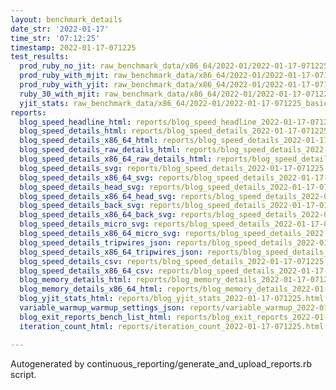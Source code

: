 ```yaml
---
layout: benchmark_details
date_str: '2022-01-17'
time_str: '07:12:25'
timestamp: 2022-01-17-071225
test_results:
  prod_ruby_no_jit: raw_benchmark_data/x86_64/2022-01/2022-01-17-071225_basic_benchmark_prod_ruby_no_jit.json
  prod_ruby_with_mjit: raw_benchmark_data/x86_64/2022-01/2022-01-17-071225_basic_benchmark_prod_ruby_with_mjit.json
  prod_ruby_with_yjit: raw_benchmark_data/x86_64/2022-01/2022-01-17-071225_basic_benchmark_prod_ruby_with_yjit.json
  ruby_30_with_mjit: raw_benchmark_data/x86_64/2022-01/2022-01-17-071225_basic_benchmark_ruby_30_with_mjit.json
  yjit_stats: raw_benchmark_data/x86_64/2022-01/2022-01-17-071225_basic_benchmark_yjit_stats.json
reports:
  blog_speed_headline_html: reports/blog_speed_headline_2022-01-17-071225.html
  blog_speed_details_html: reports/blog_speed_details_2022-01-17-071225.html
  blog_speed_details_x86_64_html: reports/blog_speed_details_2022-01-17-071225.x86_64.html
  blog_speed_details_raw_details_html: reports/blog_speed_details_2022-01-17-071225.raw_details.html
  blog_speed_details_x86_64_raw_details_html: reports/blog_speed_details_2022-01-17-071225.x86_64.raw_details.html
  blog_speed_details_svg: reports/blog_speed_details_2022-01-17-071225.svg
  blog_speed_details_x86_64_svg: reports/blog_speed_details_2022-01-17-071225.x86_64.svg
  blog_speed_details_head_svg: reports/blog_speed_details_2022-01-17-071225.head.svg
  blog_speed_details_x86_64_head_svg: reports/blog_speed_details_2022-01-17-071225.x86_64.head.svg
  blog_speed_details_back_svg: reports/blog_speed_details_2022-01-17-071225.back.svg
  blog_speed_details_x86_64_back_svg: reports/blog_speed_details_2022-01-17-071225.x86_64.back.svg
  blog_speed_details_micro_svg: reports/blog_speed_details_2022-01-17-071225.micro.svg
  blog_speed_details_x86_64_micro_svg: reports/blog_speed_details_2022-01-17-071225.x86_64.micro.svg
  blog_speed_details_tripwires_json: reports/blog_speed_details_2022-01-17-071225.tripwires.json
  blog_speed_details_x86_64_tripwires_json: reports/blog_speed_details_2022-01-17-071225.x86_64.tripwires.json
  blog_speed_details_csv: reports/blog_speed_details_2022-01-17-071225.csv
  blog_speed_details_x86_64_csv: reports/blog_speed_details_2022-01-17-071225.x86_64.csv
  blog_memory_details_html: reports/blog_memory_details_2022-01-17-071225.html
  blog_memory_details_x86_64_html: reports/blog_memory_details_2022-01-17-071225.x86_64.html
  blog_yjit_stats_html: reports/blog_yjit_stats_2022-01-17-071225.html
  variable_warmup_warmup_settings_json: reports/variable_warmup_2022-01-17-071225.warmup_settings.json
  blog_exit_reports_bench_list_html: reports/blog_exit_reports_2022-01-17-071225.bench_list.html
  iteration_count_html: reports/iteration_count_2022-01-17-071225.html

---
```

Autogenerated by continuous_reporting/generate_and_upload_reports.rb script.
